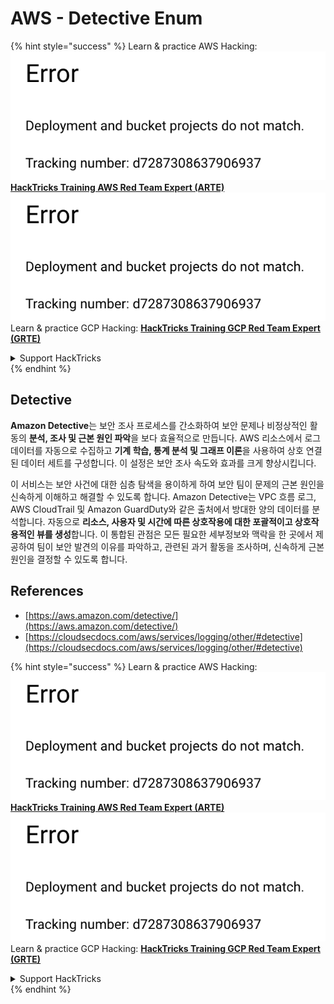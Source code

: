 # AWS - Detective Enum

{% hint style="success" %}
Learn & practice AWS Hacking:<img src="../../../../.gitbook/assets/image (1) (1).png" alt="" data-size="line">[**HackTricks Training AWS Red Team Expert (ARTE)**](https://training.hacktricks.xyz/courses/arte)<img src="../../../../.gitbook/assets/image (1) (1).png" alt="" data-size="line">\
Learn & practice GCP Hacking: <img src="../../../../.gitbook/assets/image (2).png" alt="" data-size="line">[**HackTricks Training GCP Red Team Expert (GRTE)**<img src="../../../../.gitbook/assets/image (2).png" alt="" data-size="line">](https://training.hacktricks.xyz/courses/grte)

<details>

<summary>Support HackTricks</summary>

* Check the [**subscription plans**](https://github.com/sponsors/carlospolop)!
* **Join the** 💬 [**Discord group**](https://discord.gg/hRep4RUj7f) or the [**telegram group**](https://t.me/peass) or **follow** us on **Twitter** 🐦 [**@hacktricks\_live**](https://twitter.com/hacktricks\_live)**.**
* **Share hacking tricks by submitting PRs to the** [**HackTricks**](https://github.com/carlospolop/hacktricks) and [**HackTricks Cloud**](https://github.com/carlospolop/hacktricks-cloud) github repos.

</details>
{% endhint %}

## Detective

**Amazon Detective**는 보안 조사 프로세스를 간소화하여 보안 문제나 비정상적인 활동의 **분석, 조사 및 근본 원인 파악**을 보다 효율적으로 만듭니다. AWS 리소스에서 로그 데이터를 자동으로 수집하고 **기계 학습, 통계 분석 및 그래프 이론**을 사용하여 상호 연결된 데이터 세트를 구성합니다. 이 설정은 보안 조사 속도와 효과를 크게 향상시킵니다.

이 서비스는 보안 사건에 대한 심층 탐색을 용이하게 하여 보안 팀이 문제의 근본 원인을 신속하게 이해하고 해결할 수 있도록 합니다. Amazon Detective는 VPC 흐름 로그, AWS CloudTrail 및 Amazon GuardDuty와 같은 출처에서 방대한 양의 데이터를 분석합니다. 자동으로 **리소스, 사용자 및 시간에 따른 상호작용에 대한 포괄적이고 상호작용적인 뷰를 생성**합니다. 이 통합된 관점은 모든 필요한 세부정보와 맥락을 한 곳에서 제공하여 팀이 보안 발견의 이유를 파악하고, 관련된 과거 활동을 조사하며, 신속하게 근본 원인을 결정할 수 있도록 합니다.

## References

* [https://aws.amazon.com/detective/](https://aws.amazon.com/detective/)
* [https://cloudsecdocs.com/aws/services/logging/other/#detective](https://cloudsecdocs.com/aws/services/logging/other/#detective)

{% hint style="success" %}
Learn & practice AWS Hacking:<img src="../../../../.gitbook/assets/image (1) (1).png" alt="" data-size="line">[**HackTricks Training AWS Red Team Expert (ARTE)**](https://training.hacktricks.xyz/courses/arte)<img src="../../../../.gitbook/assets/image (1) (1).png" alt="" data-size="line">\
Learn & practice GCP Hacking: <img src="../../../../.gitbook/assets/image (2).png" alt="" data-size="line">[**HackTricks Training GCP Red Team Expert (GRTE)**<img src="../../../../.gitbook/assets/image (2).png" alt="" data-size="line">](https://training.hacktricks.xyz/courses/grte)

<details>

<summary>Support HackTricks</summary>

* Check the [**subscription plans**](https://github.com/sponsors/carlospolop)!
* **Join the** 💬 [**Discord group**](https://discord.gg/hRep4RUj7f) or the [**telegram group**](https://t.me/peass) or **follow** us on **Twitter** 🐦 [**@hacktricks\_live**](https://twitter.com/hacktricks\_live)**.**
* **Share hacking tricks by submitting PRs to the** [**HackTricks**](https://github.com/carlospolop/hacktricks) and [**HackTricks Cloud**](https://github.com/carlospolop/hacktricks-cloud) github repos.

</details>
{% endhint %}

